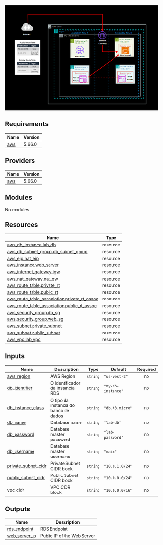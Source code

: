 ![Descrição da Imagem](https://github.com/Lopeswaprojetos/Terrform-AWS-RDS-VPC-EC2/blob/main/infraestrutura.png..png?raw=true)



<!-- BEGIN_TF_DOCS -->
## Requirements

| Name | Version |
|------|---------|
| <a name="requirement_aws"></a> [aws](#requirement\_aws) | 5.66.0 |

## Providers

| Name | Version |
|------|---------|
| <a name="provider_aws"></a> [aws](#provider\_aws) | 5.66.0 |

## Modules

No modules.

## Resources

| Name | Type |
|------|------|
| [aws_db_instance.lab_db](https://registry.terraform.io/providers/hashicorp/aws/5.66.0/docs/resources/db_instance) | resource |
| [aws_db_subnet_group.db_subnet_group](https://registry.terraform.io/providers/hashicorp/aws/5.66.0/docs/resources/db_subnet_group) | resource |
| [aws_eip.nat_eip](https://registry.terraform.io/providers/hashicorp/aws/5.66.0/docs/resources/eip) | resource |
| [aws_instance.web_server](https://registry.terraform.io/providers/hashicorp/aws/5.66.0/docs/resources/instance) | resource |
| [aws_internet_gateway.igw](https://registry.terraform.io/providers/hashicorp/aws/5.66.0/docs/resources/internet_gateway) | resource |
| [aws_nat_gateway.nat_gw](https://registry.terraform.io/providers/hashicorp/aws/5.66.0/docs/resources/nat_gateway) | resource |
| [aws_route_table.private_rt](https://registry.terraform.io/providers/hashicorp/aws/5.66.0/docs/resources/route_table) | resource |
| [aws_route_table.public_rt](https://registry.terraform.io/providers/hashicorp/aws/5.66.0/docs/resources/route_table) | resource |
| [aws_route_table_association.private_rt_assoc](https://registry.terraform.io/providers/hashicorp/aws/5.66.0/docs/resources/route_table_association) | resource |
| [aws_route_table_association.public_rt_assoc](https://registry.terraform.io/providers/hashicorp/aws/5.66.0/docs/resources/route_table_association) | resource |
| [aws_security_group.db_sg](https://registry.terraform.io/providers/hashicorp/aws/5.66.0/docs/resources/security_group) | resource |
| [aws_security_group.web_sg](https://registry.terraform.io/providers/hashicorp/aws/5.66.0/docs/resources/security_group) | resource |
| [aws_subnet.private_subnet](https://registry.terraform.io/providers/hashicorp/aws/5.66.0/docs/resources/subnet) | resource |
| [aws_subnet.public_subnet](https://registry.terraform.io/providers/hashicorp/aws/5.66.0/docs/resources/subnet) | resource |
| [aws_vpc.lab_vpc](https://registry.terraform.io/providers/hashicorp/aws/5.66.0/docs/resources/vpc) | resource |

## Inputs

| Name | Description | Type | Default | Required |
|------|-------------|------|---------|:--------:|
| <a name="input_aws_region"></a> [aws\_region](#input\_aws\_region) | AWS Region | `string` | `"us-west-2"` | no |
| <a name="input_db_identifier"></a> [db\_identifier](#input\_db\_identifier) | O identificador da instância RDS | `string` | `"my-db-instance"` | no |
| <a name="input_db_instance_class"></a> [db\_instance\_class](#input\_db\_instance\_class) | O tipo da instância do banco de dados | `string` | `"db.t3.micro"` | no |
| <a name="input_db_name"></a> [db\_name](#input\_db\_name) | Database name | `string` | `"lab-db"` | no |
| <a name="input_db_password"></a> [db\_password](#input\_db\_password) | Database master password | `string` | `"lab-password"` | no |
| <a name="input_db_username"></a> [db\_username](#input\_db\_username) | Database master username | `string` | `"main"` | no |
| <a name="input_private_subnet_cidr"></a> [private\_subnet\_cidr](#input\_private\_subnet\_cidr) | Private Subnet CIDR block | `string` | `"10.0.1.0/24"` | no |
| <a name="input_public_subnet_cidr"></a> [public\_subnet\_cidr](#input\_public\_subnet\_cidr) | Public Subnet CIDR block | `string` | `"10.0.0.0/24"` | no |
| <a name="input_vpc_cidr"></a> [vpc\_cidr](#input\_vpc\_cidr) | VPC CIDR block | `string` | `"10.0.0.0/16"` | no |

## Outputs

| Name | Description |
|------|-------------|
| <a name="output_rds_endpoint"></a> [rds\_endpoint](#output\_rds\_endpoint) | RDS Endpoint |
| <a name="output_web_server_ip"></a> [web\_server\_ip](#output\_web\_server\_ip) | Public IP of the Web Server |
<!-- END_TF_DOCS -->
